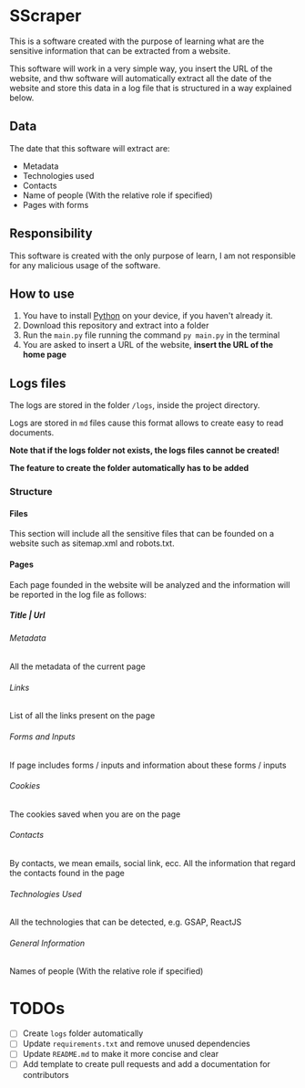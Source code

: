 # SScraper

This is a software created with the purpose of learning what are the sensitive information that can
be extracted from a website.

This software will work in a very simple way, you insert the URL of the website, and thw software
will automatically extract all the date of the website and store this data in a log file that is
structured in a way explained below.

## Data

The date that this software will extract are:

- Metadata
- Technologies used
- Contacts
- Name of people (With the relative role if specified)
- Pages with forms

## Responsibility

This software is created with the only purpose of learn, I am not responsible for any malicious usage
of the software.

## How to use

1. You have to install [Python](https://www.python.org/) on your device, if you haven't already it.
2. Download this repository and extract into a folder
3. Run the `main.py` file running the command `py main.py` in the terminal
4. You are asked to insert a URL of the website, **insert the URL of the home page**

## Logs files

The logs are stored in the folder `/logs`, inside the project directory.

Logs are stored in `md` files cause this format allows to create easy to read documents.

**Note that if the logs folder not exists, the logs files cannot be created!**

**The feature to create the folder automatically has to be added**

### Structure

#### Files

This section will include all the sensitive files that can be founded on a website such as sitemap.xml
and robots.txt.

#### Pages

Each page founded in the website will be analyzed and the information will be reported in the log file
as follows:

##### Title | Url

###### Metadata

All the metadata of the current page

###### Links

List of all the links present on the page

###### Forms and Inputs

If page includes forms / inputs and information about these forms / inputs

###### Cookies

The cookies saved when you are on the page

###### Contacts

By contacts, we mean emails, social link, ecc.
All the information that regard the contacts found in the page

###### Technologies Used

All the technologies that can be detected, e.g. GSAP, ReactJS

###### General Information

Names of people (With the relative role if specified)

# TODOs

- [ ] Create `logs` folder automatically
- [ ] Update `requirements.txt` and remove unused dependencies
- [ ] Update `README.md` to make it more concise and clear
- [ ] Add template to create pull requests and add a documentation for contributors